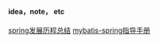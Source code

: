 #### idea，note， etc

[spring发展历程总结](http://www.cnblogs.com/RunForLove/p/4641672.html)
[mybatis-spring指导手册](https://wenku.baidu.com/view/369418c384868762cbaed53d.html)
